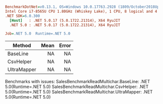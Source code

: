 ``` ini

BenchmarkDotNet=v0.13.1, OS=Windows 10.0.17763.2928 (1809/October2018Update/Redstone5)
Intel Core i7-8565U CPU 1.80GHz (Whiskey Lake), 1 CPU, 8 logical and 4 physical cores
.NET SDK=6.0.300
  [Host]   : .NET 5.0.17 (5.0.1722.21314), X64 RyuJIT
  .NET 5.0 : .NET 5.0.17 (5.0.1722.21314), X64 RyuJIT

Job=.NET 5.0  Runtime=.NET 5.0  

```
|      Method | Mean | Error |
|------------ |-----:|------:|
|    BaseLine |   NA |    NA |
|   CsvHelper |   NA |    NA |
| UltraMapper |   NA |    NA |

Benchmarks with issues:
  SalesBenchmarkReadMultichar.BaseLine: .NET 5.0(Runtime=.NET 5.0)
  SalesBenchmarkReadMultichar.CsvHelper: .NET 5.0(Runtime=.NET 5.0)
  SalesBenchmarkReadMultichar.UltraMapper: .NET 5.0(Runtime=.NET 5.0)
